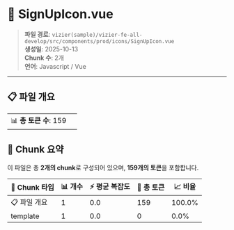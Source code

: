 # 📄 SignUpIcon.vue

> **파일 경로**: `vizier(sample)/vizier-fe-all-develop/src/components/prod/icons/SignUpIcon.vue`  
> **생성일**: 2025-10-13  
> **Chunk 수**: 2개  
> **언어**: Javascript / Vue
---


## 📋 파일 개요

| | |
|--|--|
| 📊 **총 토큰 수**: 159 |  |






## 🧩 Chunk 요약

이 파일은 총 **2개의 chunk**로 구성되어 있으며, **159개의 토큰**을 포함합니다.

| 🧩 Chunk 타입 | 📊 개수 | ⚡ 평균 복잡도 | 📝 총 토큰 | 📈 비율 |
|---------------|--------|-------------|----------|--------|
| 📋 파일 개요 | 1 | 0.0 | 159 | 100.0% |
| template | 1 | 0.0 | 0 | 0.0% |

